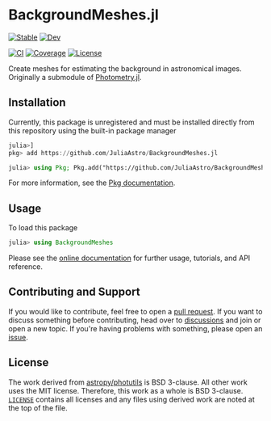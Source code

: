# BackgroundMeshes.jl
[![Stable](https://img.shields.io/badge/docs-stable-blue.svg)](https://juliaastro.org/BackgroundMeshes/stable/)
[![Dev](https://img.shields.io/badge/docs-dev-blue.svg)](https://JuliaAstro.github.io/BackgroundMeshes.jl/dev/)

[![CI](https://github.com/JuliaAstro/BackgroundMeshes.jl/actions/workflows/CI.yml/badge.svg)](https://github.com/JuliaAstro/BackgroundMeshes.jl/actions/workflows/CI.yml)
[![Coverage](https://codecov.io/gh/JuliaAstro/BackgroundMeshes.jl/branch/main/graph/badge.svg)](https://codecov.io/gh/JuliaAstro/BackgroundMeshes.jl)
[![License](https://img.shields.io/badge/License-BSD%203--Clause-orange.svg)](https://opensource.org/licenses/BSD-3-Clause)

Create meshes for estimating the background in astronomical images. Originally a submodule of [Photometry.jl](https://github.com/JuliaAstro/Photometry.jl).

## Installation

Currently, this package is unregistered and must be installed directly from this repository using the built-in package manager

```julia
julia>]
pkg> add https://github.com/JuliaAstro/BackgroundMeshes.jl
```

```julia
julia> using Pkg; Pkg.add("https://github.com/JuliaAstro/BackgroundMeshes.jl")
```

For more information, see the [Pkg documentation](https://docs.julialang.org/en/v1/stdlib/Pkg/).

## Usage

To load this package

```julia
julia> using BackgroundMeshes
```

Please see the [online documentation](https://juliaastro.github.io/BackgroundMeshes.jl/dev/) for further usage, tutorials, and API reference.

## Contributing and Support

If you would like to contribute, feel free to open a [pull request](https://github.com/JuliaAstro/BackgroundMeshes.jl/pulls). If you want to discuss something before contributing, head over to [discussions](https://github.com/JuliaAstro/BackgroundMeshes.jl/discussions) and join or open a new topic. If you're having problems with something, please open an [issue](https://github.com/JuliaAstro/BackgroundMeshes.jl/issues).

## License

The work derived from [astropy/photutils](https://github.com/astropy/photutils) is BSD 3-clause. All other work uses the MIT license. Therefore, this work as a whole is BSD 3-clause. [`LICENSE`](LICENSE) contains all licenses and any files using derived work are noted at the top of the file.
